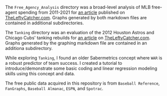 The `Free_Agency_Analysis` directory was a broad-level analysis of MLB free-agent spending from 2011-2021 for [an article](https://www.theleftycatcher.com/post/free-agency-spending-trends-in-the-tanking-era) published on [TheLeftyCatcher.com](https://www.theleftycatcher.com/). Graphs generated by both markdown files are contained in additional subdirectories.

The `Tanking` directory was an evaluation of the 2012 Houston Astros and Chicago Cubs' tanking rebuilds for [an article](https://www.theleftycatcher.com/post/diving-deep-into-tanking) on [TheLeftyCatcher.com](https://www.theleftycatcher.com/). Graphs generated by the graphing markdown file are contained in an additiona subdirectory.

While exploring `Tanking`, I found an older Sabermetrics concept where `WAR` is a robust predictor of team success. I created a tutorial to introduce/demonstrate some basic coding and linear regression modeling skills using this concept and data.

The free public data acquired in this repository is from `Baseball Reference`, `FanGraphs`, `Baseball Almanac`, `ESPN`, and `Spotrac`.
